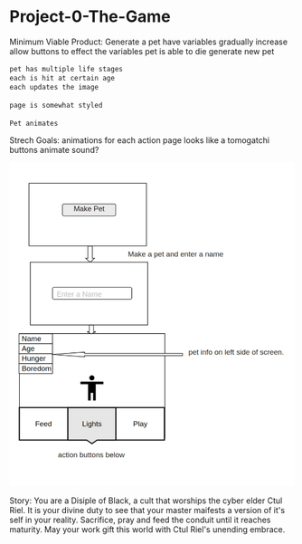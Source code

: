 # Project-0-The-Game

Minimum Viable Product:
    Generate a pet
    have variables gradually increase
    allow buttons to effect the variables
    pet is able to die
    generate new pet

    pet has multiple life stages
    each is hit at certain age
    each updates the image

    page is somewhat styled

    Pet animates

Strech Goals:
    animations for each action
    page looks like a tomogatchi
    buttons animate
    sound?
    
![image](Images/wireframe.png)


Story:
    You are a Disiple of Black, a cult that worships the cyber elder Ctul Riel. It is your divine duty to see that your master maifests a version of it's self in your reality. Sacrifice, pray and feed the conduit until it reaches maturity. May your work gift this world with Ctul Riel's unending embrace.